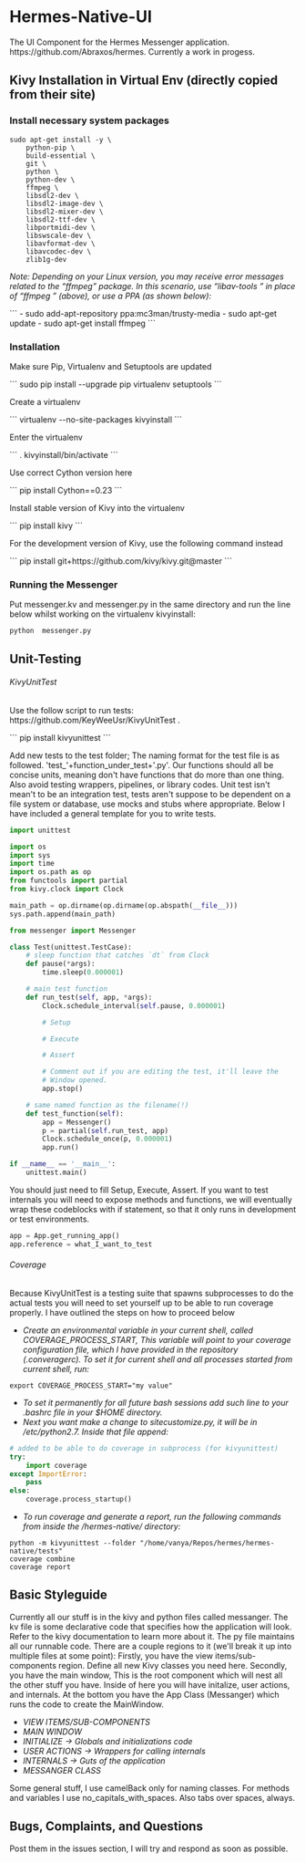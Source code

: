 <h1> Hermes-Native-UI</h1>
<p>The UI Component for the Hermes Messenger application. https://github.com/Abraxos/hermes. Currently a work in progess.</p>

<h2> Kivy Installation in Virtual Env (directly copied from their site)</h2>

<h3> Install necessary system packages </h3>

```
sudo apt-get install -y \
    python-pip \
    build-essential \
    git \
    python \
    python-dev \
    ffmpeg \
    libsdl2-dev \
    libsdl2-image-dev \
    libsdl2-mixer-dev \
    libsdl2-ttf-dev \
    libportmidi-dev \
    libswscale-dev \
    libavformat-dev \
    libavcodec-dev \
    zlib1g-dev
```
<p> <i> Note: Depending on your Linux version, you may receive error messages related to the “ffmpeg” package. In this scenario, use “libav-tools ” in place of “ffmpeg ” (above), or use a PPA (as shown below):</i></p>
```
- sudo add-apt-repository ppa:mc3man/trusty-media
- sudo apt-get update
- sudo apt-get install ffmpeg
```
<h3>Installation</h3>
<p>Make sure Pip, Virtualenv and Setuptools are updated</p>
```
sudo pip install --upgrade pip virtualenv setuptools
```
<p>Create a virtualenv</p>
```
virtualenv --no-site-packages kivyinstall
```
<p>Enter the virtualenv</p>
```
. kivyinstall/bin/activate
```
<p>Use correct Cython version here</p>
```
pip install Cython==0.23
```
<p>Install stable version of Kivy into the virtualenv</p>
```
pip install kivy
```
<p>For the development version of Kivy, use the following command instead</p>
```
pip install git+https://github.com/kivy/kivy.git@master
```
<h3>Running the Messenger</h3>
<p>Put messenger.kv and messenger.py in the same directory and run the line below whilst working on the virtualenv kivyinstall:</p>

```
python  messenger.py
```

<h2>Unit-Testing</h2>

<h6>KivyUnitTest</h6>
<p> Use the follow script to run tests: https://github.com/KeyWeeUsr/KivyUnitTest . </p>
```
pip install kivyunittest
```
<p> Add new tests to the test folder; The naming format for the test file is as followed. 'test_'+function_under_test+'.py'. Our functions should all be concise units, meaning don't have functions that do more than one thing. Also avoid testing wrappers, pipelines, or library codes. Unit test isn't mean't to be an integration test, tests aren't suppose to be dependent on a file system or database, use mocks and stubs where appropriate. Below I have included a general template for you to write tests.</p>

```python
import unittest

import os
import sys
import time
import os.path as op
from functools import partial
from kivy.clock import Clock

main_path = op.dirname(op.dirname(op.abspath(__file__)))
sys.path.append(main_path)

from messenger import Messenger

class Test(unittest.TestCase):
    # sleep function that catches `dt` from Clock
    def pause(*args):
        time.sleep(0.000001)

    # main test function
    def run_test(self, app, *args):
        Clock.schedule_interval(self.pause, 0.000001)

        # Setup

        # Execute

        # Assert

        # Comment out if you are editing the test, it'll leave the
        # Window opened.
        app.stop()

    # same named function as the filename(!)
    def test_function(self):
        app = Messenger()
        p = partial(self.run_test, app)
        Clock.schedule_once(p, 0.000001)
        app.run()

if __name__ == '__main__':
    unittest.main()
```

<p> You should just need to fill Setup, Execute, Assert. If you want to test internals you will need to expose methods and functions, we will eventually wrap these codeblocks with if statement, so that it only runs in development or test environments.</p>

```python
app = App.get_running_app()
app.reference = what_I_want_to_test
```

<h6>Coverage</h6>
<p>Because KivyUnitTest is a testing suite that spawns subprocesses to do the actual tests you will need to set yourself up to be able to run coverage properly. I have outlined the steps on how to proceed below</p>

* <i>Create an environmental variable in your current shell, called COVERAGE_PROCESS_START, This variable will point to your coverage configuration file, which I have provided in the repository (.converagerc). To set it for current shell and all processes started from current shell, run:</i>
```shell
export COVERAGE_PROCESS_START="my value"
```
* <i>To set it permanently for all future bash sessions add such line to your .bashrc file in your $HOME directory.</i>
* <i>Next you want make a change to sitecustomize.py, it will be in /etc/python2.7. Inside that file append:</i>
```python
# added to be able to do coverage in subprocess (for kivyunittest)
try:
	import coverage
except ImportError:
	pass
else:
	coverage.process_startup()
```
* <i>To run coverage and generate a report, run the following commands from inside the /hermes-native/ directory:</i>
```shell
python -m kivyunittest --folder "/home/vanya/Repos/hermes/hermes-native/tests"
coverage combine
coverage report
```

<h2>Basic Styleguide</h2>

<p>Currently all our stuff is in the kivy and python files called messanger. The kv file is some declarative code that specifies how the application will look. Refer to the kivy documentation to learn more about it. The py file maintains all our runnable code. There are a couple regions to it (we'll break it up into multiple files at some point): Firstly, you have the view items/sub-components region. Define all new Kivy classes you need here. Secondly, you have the main window, This is the root component which will nest all the other stuff you have. Inside of here you will have initalize, user actions, and internals. At the bottom you have the App Class (Messanger) which runs the code to create the MainWindow.</p>

* <i>VIEW ITEMS/SUB-COMPONENTS</i>
* <i>MAIN WINDOW</i>
 * <i>INITIALIZE -> Globals and initializations code</i>
 * <i>USER ACTIONS -> Wrappers for calling internals</i>
 * <i>INTERNALS -> Guts of the application</i>
* <i>MESSANGER CLASS</i>

<p> Some general stuff, I use camelBack only for naming classes. For methods and variables I use no_capitals_with_spaces. Also tabs over spaces, always.</p>

<h2>Bugs, Complaints, and Questions</h2>
<p> Post them in the issues section, I will try and respond as soon as possible.</p>
